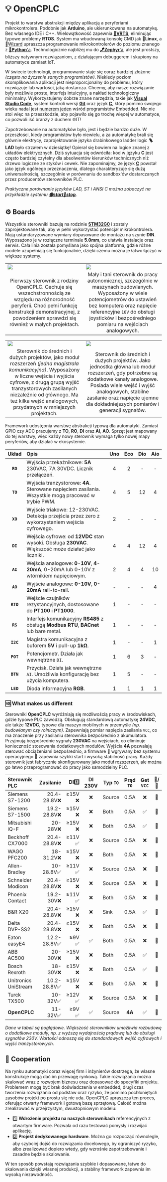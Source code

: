 # 💡 OpenCPLC

Projekt to warstwa abstrakcji między aplikacją a peryferiami mikrokontrolera. Podobnie jak **Arduino**, ale ukierunkowana na automatykę. Bez własnego IDE i C++. Wielowątkowość zapewnia [**🔀VRTS**](https://github.com/Xaeian/VRTS), eliminując typowe problemy **RTOS**. System ma wbudowaną konsolę CMD jak **🐧Linux**, a [🔮Wizard](https://github.com/OpenCPLC/Wizard) upraszcza programowanie mikrokontrolerów do poziomu znanego z [**🐍Python**'a](https://www.python.org/). Technologicznie najbliżej mu do [**🪁Zephyr**'a](https://www.zephyrproject.org/), ale jest prostszy, bliższy natywnym rozwiązaniom, z działającym debuggerem i skupiony na automatyce zamiast IoT.

W świecie technologii, programowanie staje się coraz bardziej złożone _(często na życzenie samych programistów)_. Niekiedy poziom skomplikowania aplikacji jest nieproporcjonalny do problemu, który rozwiązuje lub wartości, jaką dostarcza. Chcemy, aby nasze rozwiązanie były możliwie proste, interfejs intuicyjny, a nakład technologiczny minimalny. Wykorzystujemy dobrze znane narzędzia, takie jak [**Visual Studio Code**](https://code.visualstudio.com/), system kontroli wersji [**Git**](https://git-scm.com/) oraz język [**C**](https://www.learn-c.org/pl/), który pomimo swojego wieku nadal jest [numerem jeden](https://www.geeksforgeeks.org/blogs/embedded-systems-programming-languages/) wśród programistów Embedded. Nic nie stoi więc na przeszkodzie, aby pojawiło się go trochę więcej w automatyce, co pozwoli iść branży z duchem 🌐IT!

Zapotrzebowanie na automatyków było, jest i będzie bardzo duże. W przeszłości, kiedy programistów było niewielu, a za automatykę brali się głównie elektrycy, zaprojektowanie języka drabinkowego ladder logic **🪜LAD** było strzałem w dziesiątkę! Opierał się bowiem na logice znanej z układów elektrycznych. Dziś sytuacja się odwróciła: kod w języku **C** jest często bardziej czytelny dla absolwentów kierunków technicznych niż drzewo logiczne ze styków i cewek. Nie zapominajmy, że język [**C**](<https://pl.wikipedia.org/wiki/C_(j%C4%99zyk_programowania)>) powstał jako język ogólnego przeznaczenia, dlatego charakteryzuje się dużą uniwersalnością, szczególnie w porównaniu do sandbox'ów dostarczanych przez producentów sterowników PLC.

_Praktyczne porównanie języków LAD, ST i ANSI C można zobaczyć na przykładzie systemu [**🟢start🔴stop**](res/manuals/ext-code.md)._

## ⚙️ Boards

Wszystkie sterowniki bazują na rodzinie [**STM32G0**](https://www.st.com/en/microcontrollers-microprocessors/stm32g0-series.html) i zostały zaprojektowane tak, aby w pełni wykorzystać potencjał mikrokontrolera. Mają ustandaryzowane wymiary dopasowane do montażu na szynie **DIN**. Wyposażono je w rozłączne terminale **5.0mm**, co ułatwia instalacje oraz serwis. Cała linia została pomyślana jako spójna platforma, gdzie różne modele uzupełniają się funkcjonalnie, dzięki czemu można je łatwo łączyć w większe systemy.

<table>
  <tr>
    <td width="50%">
      <img src="http://sqrt.pl/img/opencplc/thumbnail-uno.png">
    </td>
    <td width="50%">
      <img src="http://sqrt.pl/img/opencplc/thumbnail-eco.png">
    </td>
  </tr>
  <tr>
    <td align="center">
      Pierwszy sterownik z rodziny OpenCPLC. Cechuje się wszechstronnością ze względu na różnorodność peryferii. Choć pełni funkcję konstrukcji demonstracyjnej, z powodzeniem sprawdzi się również w małych projektach.
    </td>
    <td align="center">
      Mały i tani sterownik do pracy autonomicznej, szczególnie w maszynach budowlanych. Wyposażony w wiele potencjometrów do ustawień bez komputera oraz napięcie referencyjne <code>10V</code> do obsługi joysticków i bezpośredniego pomiaru na wejściach analogowych.
    </td>
  </tr>
<table>
  <tr>
    <td width="50%">
      <img src="http://sqrt.pl/img/opencplc/thumbnail-dio.png">
    </td>
    <td width="50%">
      <img src="http://sqrt.pl/img/opencplc/thumbnail-aio.png">
    </td>
  </tr>
  <tr>
    <td align="center">
      Sterownik do średnich i dużych projektów, jako moduł rozszerzeń <i>(jedna magistrala komunikacyjna)</i>. Wyposażony w liczne wejścia i wyjścia cyfrowe, z drugą grupą wyjść tranzystorowych zasilanych niezależnie od głównego. Ma też kilka wejść analogowych, przydatnych w mniejszych projektach.
    </td>
    <td align="center">
      Sterownik do średnich i dużych projektów. Jako jednostka główna lub moduł rozszerzeń, gdy potrzebne są dodatkowe kanały analogowe. Posiada wiele wejść i wyjść analogowych, stabilne zasilanie oraz napięcie ujemne dla dokładniejszych pomiarów i generacji sygnałów.
    </td>
  </tr>
</table>

Framework udostępnia warstwę abstrakcji typową dla automatyki. Zamiast GPIO czy ADC pracujemy z **TO**, **RO**, **DI** oraz **AI**, **AO**. Sprzęt jest mapowany do tej warstwy, więc każdy nowy sterownik wymaga tylko nowej mapy peryferiów, aby działać w ekosystemie.

|   Układ   | Opis                                                                                                  |  Uno  |  Eco  |  Dio  |  Aio  |
| :-------: | :---------------------------------------------------------------------------------------------------- | :---: | :---: | :---: | :---: |
| **`RO`**  | Wyjścia przekaźnikowe: **5A** 230VAC, 7A 30VDC. Licznik przełączeń.                                   |   4   |   2   |   -   |   -   |
| **`TO`**  | Wyjścia tranzystorowe: **4A**. Sterowane napięciem zasilania. Wszystkie mogą pracować w trybie PWM.   |   4   |   5   |  12   |   4   |
| **`XO`**  | Wyjście triakowe: 12-230VAC. Detekcja przejścia przez zero z wykorzystaniem wejścia cyfrowego.        |   2   |   -   |   -   |   -   |
| **`DI`**  | Wejścia cyfrowe: od **12VDC**  stan wysoki. Obsługa **230VAC**. Większość może działać jako liczniki. |   4   |   4   |  12   |   4   |
| **`AI`**  | Wejścia analogowe: **0-10V**, **4-20mA**, 0-20mA lub 0-10V z wtórnikiem napięciowym.                  |   2   |   4   |   4   |  10   |
| **`AO`**  | Wyjście analogowe: **0-10V**, **0-20mA** rail-to-rail.                                                |   -   |   -   |   -   |   4   |
| **`RTD`** | Wejście czujników rezystancyjnych, dostosowane do **PT100** i **PT1000**.                             |   1   |   -   |   -   |   -   |
| **`RS`**  | Interfejs komunikacyjny **RS485** z obsługą **Modbus RTU**, **BACnet** lub bare metal.                |   1   |   -   |   -   |   -   |
| **`I2C`** | Magistra komunikacyjna z buforem **5V** i pull-up **1kΩ**.                                            |   1   |   -   |   -   |   1   |
| **`POT`** | Potencjometr. Działa jak wewnętrzne `DI`.                                                             |   1   |   6   |   3   |   -   |
| **`BTN`** | Przycisk. Działa jak wewnętrzne `AI`. Umożliwia konfigurację bez użycia komputera.                    |   1   |   5   |   -   |   -   |
| **`LED`** | Dioda informacyjna **RGB**.                                                                           |   1   |   1   |   1   |   1   |

### 🆚 What makes us different

Sterowniki **OpenCPLC** wyróżniają się możliwością pracy w środowiskach, gdzie typowe PLC zawodzą. Obsługują standardową automatykę **24VDC**, ale także **12VDC**, typowe dla maszyn mobilnych w przemyśle _(np. budowlanym czy rolniczym)_. Zapewniają pomiar napięcia zasilania `VCC`, co ma znaczenie przy zasilaniu sterownika bezpośrednio z akumulatora. Przyjmują bezpośrednie sygnały **230VAC** na wejściach, co eliminuje konieczność stosowania dodatkowych modułów. Wyjścia **4A** pozwalają sterować obciążeniami bezpośrednio, a firmware 🎸 wgrywany bez systemu operacyjnego 🐧 zapewnia szybki start i wysoką stabilność pracy. Każdy sterownik jest fabrycznie skonfigurowany jako moduł rozszerzeń, ale można go łatwo przeprogramować do pracy jako samodzielny PLC.

| Sterownik PLC        |   Zasilanie |    DI1️⃣ | DI 230V | Typ `TO` | Prąd `TO` | Get `VCC` | 🎸/🐧  |
| :------------------- | ----------: | -----: | :-----: | -------- | :-------: | :-------: | :---: |
| Siemens S7-1200      | 20.4-28.8V❌ | ≥15V ❌ |    ❌    | Source   |   0.5A    |     ❌     |  🎸  |
| Siemens S7-1500      | 19.2-28.8V❌ | ≥15V ❌ |    ❌    | Both     |   0.5A    |     ✅     |  🎸  |
| Mitsubishi iQ-F      |     20-28V❌ | ≥15V ❌ |    ❌    | Both     |   0.5A    |     ✅     |  🎸  |
| Beckhoff CX7000      | 20.4-28.8V❌ | ≥11V ✅ |    ❌    | Source   |   0.5A    |     ❌     |  🐧  |
| WAGO PFC200          |   18-31.2V❌ | ≥15V ❌ |    ❌    | Both     |   0.5A    |     ❌     |  🐧  |
| Allen-Bradley        |   10-28.8V✅ | ≥11V ✅ |    ❌    | Source   |   0.5A    |     ❌     |  🎸  |
| Schneider Modicon    | 20.4-28.8V❌ | ≥15V ❌ |    ❌    | Source   |   0.5A    |     ❌     |  🎸  |
| Phoenix Contact      |   19.2-30V❌ | ≥11V ✅ |    ❌    | Both     |   0.5A    |     ❌     |  🐧  |
| B&R X20              | 20.4-28.8V❌ | ≥15V ❌ |    ❌    | Sink     |   0.5A    |     ✅     |  🎸  |
| Delta DVP-SS2        | 20.4-28.8V❌ | ≥15V ❌ |    ❌    | Both     |   0.5A    |     ❌     |  🎸  |
| Eaton easyE4         | 12.2-28.8V✅ |  ≥9V ✅ |    ✅    | Both     |   0.5A    |     ❌     |  🎸  |
| ABB AC500            |     20-30V❌ | ≥15V ❌ |    ❌    | Both     |   0.5A    |     ✅     |  🎸  |
| Bosch Rexroth        |     18-30V❌ | ≥15V ❌ |    ❌    | Both     |   0.5A    |     ✅     |  🎸  |
| Unitronics UniStream | 10.2-28.8V✅ | ≥15V ❌ |    ❌    | Both     |   0.5A    |     ❌     |  🎸  |
| Turck TX500          |     10-32V✅ | ≥12V ✅ |    ❌    | Source   |   0.5A    |     ❌     |  🐧  |
| **OpenCPLC**         |     11-32V✅ |  ≥9V ✅ |    ✅    | Source   |  **4A**   |     ✅     |  🎸  |

_Dane w tabeli są poglądowe. Większość sterowników umożliwia rozbudowę o dodatkowe moduły, np. z wyższą wydajnością prądową lub do obsługi sygnałów 230V. Wartości odnoszą się do standardowych wejść cyfrowych i wyjść tranzystorowych._

## 🤝 Cooperation

Na rynku automatyki coraz więcej firm i inżynierów dostrzega, że własne konstrukcje mogą dać im przewagę rynkową. Takie rozwiązania można skalować wraz z rozwojem biznesu oraz dopasować do specyfiki projektu. Problemem mogą być brak doświadczenia w embedded, długi czas tworzenia rozwiązania od podstaw oraz ryzyko, że pomimo pochłoniętych zasobów projekt po prostu się nie uda. OpenCPLC upraszcza ten proces, oferując otwarty framework i gotową bazę sprzętową. Całość można zrealizować w przejrzystym, dwustopniowym modelu:

- 1️⃣ **Wdrożenie projektu na naszych sterownikach** referencyjnych z otwartym firmware. Pozwala od razu testować pomysły i rozwijać aplikację.
- 2️⃣ **Projekt dedykowanego hardware**. Można go rozpocząć równolegle, aby szybciej dojść do rozwiązania docelowego, by ograniczyć ryzyko, albo zrealizować dopiero wtedy, gdy wzrośnie zapotrzebowanie i zasadne będzie skalowanie.

W ten sposób powstają rozwiązania szybkie i dopasowane, łatwe do skalowania dzięki własnej produkcji, a stabilny framework zapewnia im wysoką niezawodność.
